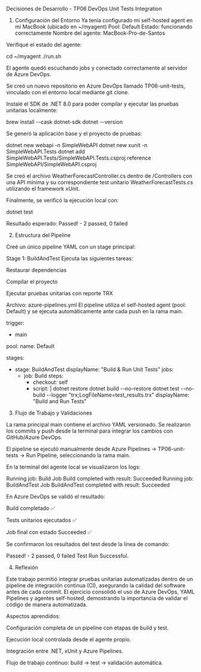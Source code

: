 Decisiones de Desarrollo - TP06 DevOps Unit Tests Integration

1. Configuración del Entorno
Ya tenía configurado mi self-hosted agent en mi MacBook (ubicado en ~/myagent)
Pool: Default
Estado: funcionando correctamente
Nombre del agente: MacBook-Pro-de-Santos

Verifiqué el estado del agente:

cd ~/myagent
./run.sh


El agente quedó escuchando jobs y conectado correctamente al servidor de Azure DevOps.

Se creó un nuevo repositorio en Azure DevOps llamado TP06-unit-tests, vinculado con el entorno local mediante git clone.

Instalé el SDK de .NET 8.0 para poder compilar y ejecutar las pruebas unitarias localmente:

brew install --cask dotnet-sdk
dotnet --version


Se generó la aplicación base y el proyecto de pruebas:

dotnet new webapi -n SimpleWebAPI
dotnet new xunit -n SimpleWebAPI.Tests
dotnet add SimpleWebAPI.Tests/SimpleWebAPI.Tests.csproj reference SimpleWebAPI/SimpleWebAPI.csproj


Se creó el archivo WeatherForecastController.cs dentro de /Controllers con una API mínima y su correspondiente test unitario WeatherForecastTests.cs utilizando el framework xUnit.

Finalmente, se verificó la ejecución local con:

dotnet test


Resultado esperado:
Passed! - 2 passed, 0 failed

2. Estructura del Pipeline

Creé un único pipeline YAML con un stage principal:

Stage 1: BuildAndTest
Ejecuta las siguientes tareas:

Restaurar dependencias

Compilar el proyecto

Ejecutar pruebas unitarias con reporte TRX

Archivo: azure-pipelines.yml
El pipeline utiliza el self-hosted agent (pool: Default) y se ejecuta automáticamente ante cada push en la rama main.

trigger:
  - main

pool:
  name: Default

stages:
  - stage: BuildAndTest
    displayName: "Build & Run Unit Tests"
    jobs:
      - job: Build
        steps:
          - checkout: self
          - script: |
              dotnet restore
              dotnet build --no-restore
              dotnet test --no-build --logger "trx;LogFileName=test_results.trx"
            displayName: "Build and Run Tests"

3. Flujo de Trabajo y Validaciones

La rama principal main contiene el archivo YAML versionado.
Se realizaron los commits y push desde la terminal para integrar los cambios con GitHub/Azure DevOps.

El pipeline se ejecutó manualmente desde Azure Pipelines → TP06-unit-tests → Run Pipeline, seleccionando la rama main.

En la terminal del agente local se visualizaron los logs:

Running job: Build
Job Build completed with result: Succeeded
Running job: BuildAndTest
Job BuildAndTest completed with result: Succeeded


En Azure DevOps se validó el resultado:

Build completado ✅

Tests unitarios ejecutados ✅

Job final con estado Succeeded ✅

Se confirmaron los resultados del test desde la línea de comando:

Passed!  - 2 passed, 0 failed
Test Run Successful.


4. Reflexión

Este trabajo permitió integrar pruebas unitarias automatizadas dentro de un pipeline de integración continua (CI), asegurando la calidad del software antes de cada commit.
El ejercicio consolidó el uso de Azure DevOps, YAML Pipelines y agentes self-hosted, demostrando la importancia de validar el código de manera automatizada.

Aspectos aprendidos:

Configuración completa de un pipeline con etapas de build y test.

Ejecución local controlada desde el agente propio.

Integración entre .NET, xUnit y Azure Pipelines.

Flujo de trabajo continuo: build → test → validación automática.
